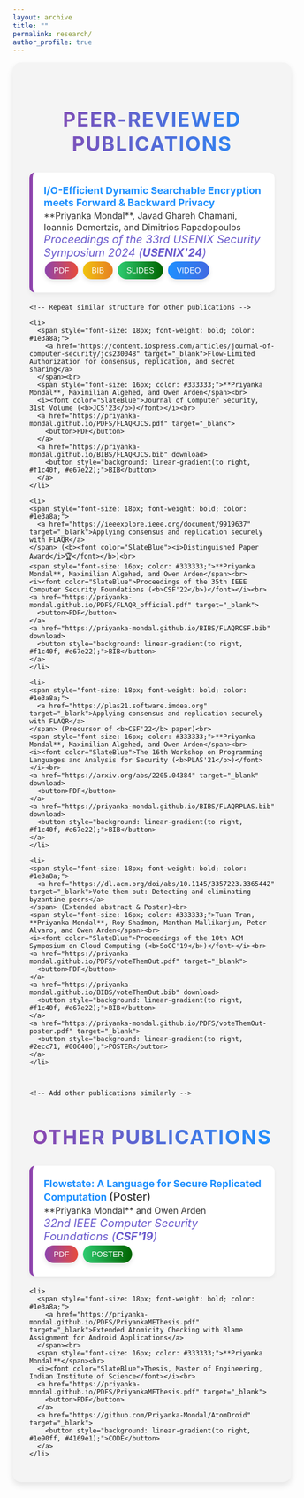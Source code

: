 ```yaml
---
layout: archive
title: ""
permalink: research/
author_profile: true
---
```


<!-- Custom Styles for Page -->
<style>
  /* Style for the page container */
  .publications-container {
    max-width: 1500px; /* Wide width for spacious layout */
    margin: 0 auto; /* Center the container */
    padding: 30px; /* Add padding for spacing */
    background-color: #f4f4f4; /* Light grey background for contrast */
    border-radius: 15px; /* Rounded corners for a modern look */
    box-shadow: 0 6px 12px rgba(0, 0, 0, 0.1); /* Slightly deeper shadow for emphasis */
  }

  /* Style for the headings */
  .publications-container h2 {
    font-size: 36px; /* Larger font size for emphasis */
    font-weight: bold; /* Bold font for the heading */
    text-align: center; /* Center-align the heading */
    margin-bottom: 30px; /* Space below the heading */
    background: linear-gradient(to right, #8e44ad, #1e90ff); /* Gradient text color */
    -webkit-background-clip: text; /* Clip the background to text */
    color: transparent; /* Transparent text to show gradient */
    text-transform: uppercase; /* Uppercase text for distinction */
    letter-spacing: 2px; /* Spacing between letters for a more open look */
  }

  /* Style for the list items */
  .publications-container ul {
    list-style-type: none; /* Remove default list styling */
    padding: 0; /* Remove padding */
  }

  .publications-container li {
    font-size: 20px; /* Slightly larger font size for readability */
    margin-bottom: 20px; /* Space below each list item */
    padding: 20px; /* Add padding for space */
    background-color: #ffffff; /* White background for contrast */
    border-left: 6px solid #8e44ad; /* Thicker colored border on the left */
    border-radius: 10px; /* Rounded corners for a softer look */
    box-shadow: 0 4px 8px rgba(0, 0, 0, 0.05); /* Subtle shadow for depth */
    transition: transform 0.2s ease, box-shadow 0.2s ease; /* Smooth transition for hover effect */
  }

  .publications-container li:hover {
    transform: translateY(-5px); /* Slight lift effect on hover */
    box-shadow: 0 8px 16px rgba(0, 0, 0, 0.1); /* Enhanced shadow on hover */
  }

  /* Style for buttons */
  .publications-container button {
    background: linear-gradient(to right, #8e44ad, #e74c3c);
    border: none;
    color: white;
    padding: 8px 16px;
    text-align: center;
    text-decoration: none;
    display: inline-block;
    font-size: 14px;
    margin: 4px 2px;
    cursor: pointer;
    border-radius: 25px;
    box-shadow: 0 4px 8px rgba(0, 0, 0, 0.1);
    transition: background 0.3s ease, transform 0.3s ease;
  }

  .publications-container button:hover {
    transform: scale(1.05);
  }

  .publications-container a {
    color: #1e90ff; /* Link color to match the gradient */
    text-decoration: none; /* Remove underline from links */
    font-weight: bold; /* Bold links for emphasis */
  }

  .publications-container a:hover {
    text-decoration: underline; /* Underline links on hover for clarity */
  }

  /* Responsive design for mobile */
  @media (max-width: 600px) {
    .publications-container {
      max-width: 95%; /* Adjust container width for mobile */
    }

    .publications-container h2 {
      font-size: 28px; /* Smaller font size for mobile */
    }

    .publications-container li {
      font-size: 18px; /* Smaller font size for list items */
    }
  }
</style>

<!-- Main Container -->
<div class="publications-container">
  <h2>Peer-Reviewed Publications</h2>

  <ul>
    <li>
      <span style="font-size: 18px; font-weight: bold; color: #1e3a8a;">
        <a href="https://www.usenix.org/conference/usenixsecurity24/presentation/mondal" target="_blank">I/O-Efficient Dynamic Searchable Encryption meets Forward & Backward Privacy</a>
      </span><br>
      <span style="font-size: 16px; color: #333333;">**Priyanka Mondal**, Javad Ghareh Chamani, Ioannis Demertzis, and Dimitrios Papadopoulos</span><br>
      <i><font color="SlateBlue">Proceedings of the 33rd USENIX Security Symposium 2024 (<b>USENIX'24</b>)</font></i><br>
      <a href="https://www.usenix.org/system/files/usenixsecurity24-mondal.pdf" target="_blank">
        <button>PDF</button>
      </a>
      <a href="https://priyanka-mondal.github.io/BIBS/iodse.bib" download>
        <button style="background: linear-gradient(to right, #f1c40f, #e67e22);">BIB</button>
      </a>
      <a href="https://github.com/yourusername/yourrepository/raw/main/your-paper.bib" download>
        <button style="background: linear-gradient(to right, #2ecc71, #006400);">SLIDES</button>
      </a>
      <a href="https://github.com/yourusername/yourrepository/raw/main/your-video.mp4" target="_blank" download>
      <button style="background: linear-gradient(to right, #1e90ff, #4169e1);">VIDEO</button>
      </a>
    </li>

    <!-- Repeat similar structure for other publications -->
    
    <li>
      <span style="font-size: 18px; font-weight: bold; color: #1e3a8a;">
        <a href="https://content.iospress.com/articles/journal-of-computer-security/jcs230048" target="_blank">Flow-Limited Authorization for consensus, replication, and secret sharing</a>
      </span><br>
      <span style="font-size: 16px; color: #333333;">**Priyanka Mondal**, Maximilian Algehed, and Owen Arden</span><br>
      <i><font color="SlateBlue">Journal of Computer Security, 31st Volume (<b>JCS'23</b>)</font></i><br>
      <a href="https://priyanka-mondal.github.io/PDFS/FLAQRJCS.pdf" target="_blank">
        <button>PDF</button>
      </a>
      <a href="https://priyanka-mondal.github.io/BIBS/FLAQRJCS.bib" download>
        <button style="background: linear-gradient(to right, #f1c40f, #e67e22);">BIB</button>
      </a>
    </li>

  <!-- First Missing Entry -->
    <li>
    <span style="font-size: 18px; font-weight: bold; color: #1e3a8a;">
      <a href="https://ieeexplore.ieee.org/document/9919637" target="_blank">Applying consensus and replication securely with FLAQR</a>
    </span> (<b><font color="SlateBlue"><i>Distinguished Paper Award</i>🏆</font></b>)<br>
    <span style="font-size: 16px; color: #333333;">**Priyanka Mondal**, Maximilian Algehed, and Owen Arden</span><br>
    <i><font color="SlateBlue">Proceedings of the 35th IEEE Computer Security Foundations (<b>CSF'22</b>)</font></i><br>
    <a href="https://priyanka-mondal.github.io/PDFS/FLAQR_official.pdf" target="_blank">
      <button>PDF</button>
    </a>
    <a href="https://priyanka-mondal.github.io/BIBS/FLAQRCSF.bib" download>
      <button style="background: linear-gradient(to right, #f1c40f, #e67e22);">BIB</button>
    </a>
    </li>

  <!-- Second Missing Entry -->
    <li>
    <span style="font-size: 18px; font-weight: bold; color: #1e3a8a;">
      <a href="https://plas21.software.imdea.org" target="_blank">Applying consensus and replication securely with FLAQR</a>
    </span> (Precursor of <b>CSF'22</b> paper)<br>
    <span style="font-size: 16px; color: #333333;">**Priyanka Mondal**, Maximilian Algehed, and Owen Arden</span><br>
    <i><font color="SlateBlue">The 16th Workshop on Programming Languages and Analysis for Security (<b>PLAS'21</b>)</font></i><br>
    <a href="https://arxiv.org/abs/2205.04384" target="_blank" download>
      <button>PDF</button>
    </a>
    <a href="https://priyanka-mondal.github.io/BIBS/FLAQRPLAS.bib" download>
      <button style="background: linear-gradient(to right, #f1c40f, #e67e22);">BIB</button>
    </a>
    </li>

  <!-- Third Missing Entry -->
    <li>
    <span style="font-size: 18px; font-weight: bold; color: #1e3a8a;">
      <a href="https://dl.acm.org/doi/abs/10.1145/3357223.3365442" target="_blank">Vote them out: Detecting and eliminating byzantine peers</a>
    </span> (Extended abstract & Poster)<br>
    <span style="font-size: 16px; color: #333333;">Tuan Tran, **Priyanka Mondal**, Roy Shadmon, Manthan Mallikarjun, Peter Alvaro, and Owen Arden</span><br>
    <i><font color="SlateBlue">Proceedings of the 10th ACM Symposium on Cloud Computing (<b>SoCC'19</b>)</font></i><br>
    <a href="https://priyanka-mondal.github.io/PDFS/voteThemOut.pdf" target="_blank">
      <button>PDF</button>
    </a>
    <a href="https://priyanka-mondal.github.io/BIBS/voteThemOut.bib" download>
      <button style="background: linear-gradient(to right, #f1c40f, #e67e22);">BIB</button>
    </a>
    <a href="https://priyanka-mondal.github.io/PDFS/voteThemOut-poster.pdf" target="_blank">
      <button style="background: linear-gradient(to right, #2ecc71, #006400);">POSTER</button>
    </a>
    </li>



    <!-- Add other publications similarly -->

  </ul>

  <h2>Other Publications</h2>

  <ul>
    <li>
      <span style="font-size: 18px; font-weight: bold; color: #1e3a8a;">
        <a href="https://web.stevens.edu/csf2019/program.html" target="_blank">Flowstate: A Language for Secure Replicated Computation</a>
      </span> (Poster)<br>
      <span style="font-size: 16px; color: #333333;">**Priyanka Mondal** and Owen Arden</span><br>
      <i><font color="SlateBlue">32nd IEEE Computer Security Foundations (<b>CSF'19</b>)</font></i><br>
      <a href="https://priyanka-mondal.github.io/PDFS/CSF_2019_paper_6.pdf" target="_blank">
        <button>PDF</button>
      </a>
      <a href="https://priyanka-mondal.github.io/PDFS/Flowstate_Poster.pdf" target="_blank">
        <button style="background: linear-gradient(to right, #2ecc71, #006400);">POSTER</button>
      </a>
    </li>

    <li>
      <span style="font-size: 18px; font-weight: bold; color: #1e3a8a;">
        <a href="https://priyanka-mondal.github.io/PDFS/PriyankaMEThesis.pdf" target="_blank">Extended Atomicity Checking with Blame Assignment for Android Applications</a>
      </span><br>
      <span style="font-size: 16px; color: #333333;">**Priyanka Mondal**</span><br>
      <i><font color="SlateBlue">Thesis, Master of Engineering, Indian Institute of Science</font></i><br>
      <a href="https://priyanka-mondal.github.io/PDFS/PriyankaMEThesis.pdf" target="_blank">
        <button>PDF</button>
      </a>
      <a href="https://github.com/Priyanka-Mondal/AtomDroid" target="_blank">
        <button style="background: linear-gradient(to right, #1e90ff, #4169e1);">CODE</button>
      </a>
    </li>
  </ul>
</div>

<!-- Include script for copy function -->
<script>
function copyBib(name) {
    navigator.clipboard.writeText(name);
}
</script>

